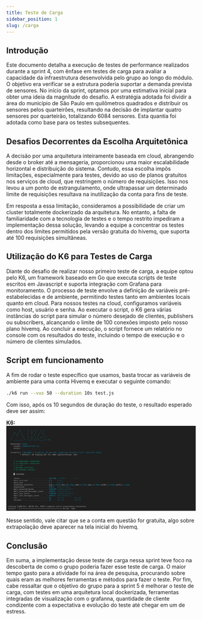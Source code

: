 ```yaml
---
title: Teste de Carga
sidebar_position: 1
slug: /carga
---
```


## Introdução

Este documento detalha a execução de testes de performance realizados durante a sprint 4, com ênfase em testes de carga para avaliar a capacidade da infraestrutura desenvolvida pelo grupo ao longo do módulo. O objetivo era verificar se a estrutura poderia suportar a demanda prevista de sensores. No início da sprint, optamos por uma estimativa inicial para obter uma ideia da magnitude do desafio. A estratégia adotada foi dividir a área do município de São Paulo em quilômetros quadrados e distribuir os sensores pelos quarteirões, resultando na decisão de implantar quatro sensores por quarteirão, totalizando 6084 sensores. Esta quantia foi adotada como base para os testes subsequentes.

## Desafios Decorrentes da Escolha Arquitetônica

A decisão por uma arquitetura inteiramente baseada em cloud, abrangendo desde o broker até a mensageria, proporcionou uma maior escalabilidade horizontal e distribuição do sistema. Contudo, essa escolha impôs limitações, especialmente para testes, devido ao uso de planos gratuitos nos serviços de cloud, que restringem o número de requisições. Isso nos levou a um ponto de estrangulamento, onde ultrapassar um determinado limite de requisições resultava na inutilização da conta para fins de teste.

Em resposta a essa limitação, consideramos a possibilidade de criar um cluster totalmente dockerizado da arquitetura. No entanto, a falta de familiaridade com a tecnologia de testes e o tempo restrito impediram a implementação dessa solução, levando a equipe a concentrar os testes dentro dos limites permitidos pela versão gratuita do hivemq, que suporta até 100 requisições simultâneas.

## Utilização do K6 para Testes de Carga

Diante do desafio de realizar nosso primeiro teste de carga, a equipe optou pelo K6, um framework baseado em Go que executa scripts de teste escritos em Javascript e suporta integração com Grafana para monitoramento. O processo de teste envolve a definição de variáveis pré-estabelecidas e de ambiente, permitindo testes tanto em ambientes locais quanto em cloud. Para nossos testes na cloud, configuramos variáveis como host, usuário e senha. Ao executar o script, o K6 gera várias instâncias do script para simular o número desejado de clientes, publishers ou subscribers, alcançando o limite de 100 conexões imposto pelo nosso plano hivemq. Ao concluir a execução, o script fornece um relatório no console com os resultados do teste, incluindo o tempo de execução e o número de clientes simulados.

## Script em funcionamento

A fim de rodar o teste específico que usamos, basta trocar as variáveis de ambiente para uma conta Hivemq e executar o seguinte comando:

```bash
./k6 run --vus 50 --duration 10s test.js
```

Com isso, após os 10 segundos de duração do teste, o resultado esperado deve ser assim:

**K6:**
![Tela de Alertas](../../../static/img/k6.png)

Nesse sentido, vale citar que se a conta em questão for gratuíta, algo sobre extrapolação deve aparecer na tela inicial do hivemq.

## Conclusão

Em suma, a implementação desse teste de carga nessa sprint teve foco na descoberta de como o grupo poderia fazer esse teste de carga. O maior tempo gasto para a atividade foi na área de pesquisa, procurando sobre quais eram as melhores ferramentas e métodos para fazer o teste. Por fim, cabe ressaltar que o objetivo do grupo para a sprint 5 é melhorar o teste de carga, com testes em uma arquitetura local dockerizada, ferramentas integradas de visualização com o grafanna, quantidade de cliente condizente com a expectativa e evolução do teste até chegar em um de estress.

